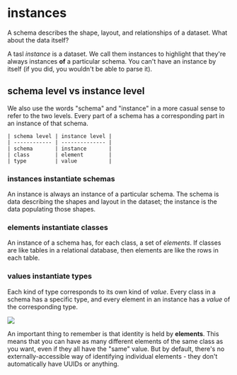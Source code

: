 # instances

A schema describes the shape, layout, and relationships of a dataset. What about the data itself?

A tasl _instance_ is a dataset. We call them instances to highlight that they're always instances **of** a particular schema. You can't have an instance by itself (if you did, you wouldn't be able to parse it).

## schema level vs instance level

We also use the words "schema" and "instance" in a more casual sense to refer to the two levels. Every part of a schema has a corresponding part in an instance of that schema.

```
| schema level | instance level |
| ------------ | -------------- |
| schema       | instance       |
| class        | element        |
| type         | value          |
```

### instances instantiate schemas

An instance is always an instance of a particular schema. The schema is data describing the shapes and layout in the dataset; the instance is the data populating those shapes.

### elements instantiate classes

An instance of a schema has, for each class, a set of _elements_. If classes are like tables in a relational database, then elements are like the rows in each table.

### values instantiate types

Each kind of type corresponds to its own kind of _value_. Every class in a schema has a specific type, and every element in an instance has a _value_ of the corresponding type.

![](/images/instance.png)

An important thing to remember is that identity is held by **elements**. This means that you can have as many different elements of the same class as you want, even if they all have the "same" value. But by default, there's no externally-accessible way of identifying individual elements - they don't automatically have UUIDs or anything.
